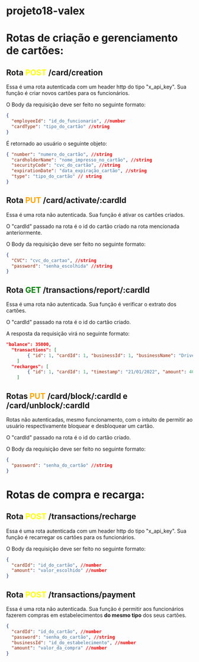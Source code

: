 # projeto18-valex

# Rotas de criação e gerenciamento de cartões:

## Rota <span style="color:yellow"> **POST** </span>/card/creation

Essa é uma rota autenticada com um header http do tipo "x_api_key". Sua função é criar novos cartões para os funcionários.

O Body da requisição deve ser feito no seguinte formato:

```json
{
  "employeeId": "id_do_funcionario", //number
  "cardType": "tipo_do_cartão" //string
}
```
É retornado ao usuário o seguinte objeto:

```json
{ "number": "numero_do_cartão", //string
  "cardholderName": "nome_impresso_no_cartão", //string 
  "securityCode": "cvc_do_cartão", //string 
  "expirationDate": "data_expiração_cartão", //string 
  "type": "tipo_do_cartão" // string 
}
```

## Rota <span style="color:orange"> **PUT** </span>/card/activate/:cardId

Essa é uma rota não autenticada. Sua função é ativar os cartões criados.

O "cardId" passado na rota é o id do cartão criado na rota mencionada anteriormente.

O Body da requisição deve ser feito no seguinte formato:

```json
{
  "CVC": "cvc_do_cartao", //string
  "password": "senha_escolhida" //string
}
```

## Rota <span style="color:green"> **GET** </span>/transactions/report/:cardId

Essa é uma rota não autenticada. Sua função é verificar o extrato dos cartões.

O "cardId" passado na rota é o id do cartão criado.

A resposta da requisição virá no seguinte formato:

```json
"balance": 35000,
  "transactions": [
		{ "id": 1, "cardId": 1, "businessId": 1, "businessName": "DrivenEats", "timestamp": "22/01/2022", "amount": 5000 }
	]
  "recharges": [
		{ "id": 1, "cardId": 1, "timestamp": "21/01/2022", "amount": 40000 }
	]
```

## Rotas <span style="color:orange"> **PUT** </span>/card/block/:cardId e /card/unblock/:cardId

Rotas não autenticadas, mesmo funcionamento, com o intuito de permitir ao usuário respectivamente bloquear e desbloquear um cartão.

O "cardId" passado na rota é o id do cartão criado.

O Body da requisição deve ser feito no seguinte formato:

```json
{
  "password": "senha_do_cartão" //string
}
```

# Rotas de compra e recarga:

## Rota <span style="color:yellow"> **POST** </span>/transactions/recharge

Essa é uma rota autenticada com um header http do tipo "x_api_key". Sua função é recarregar os cartões para os funcionários.

O Body da requisição deve ser feito no seguinte formato:

```json
{
  "cardId": "id_do_cartão", //number
  "amount": "valor_escolhido" //number
}
```

## Rota <span style="color:yellow"> **POST** </span>/transactions/payment

Essa é uma rota não autenticada. Sua função é permitir aos funcionários fazerem compras em estabelecimentos **do mesmo tipo** dos seus cartões.

```json
{
  "cardId": "id_do_cartão", //number
  "password": "senha_do_cartão", //string
  "businessId": "id_do_estabelecimento", //number
  "amount": "valor_da_compra" //number
}
```
